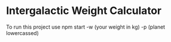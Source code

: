 # Intergalactic Weight Calculator

To run this project use npm start -w (your weight in kg) -p (planet lowercassed)